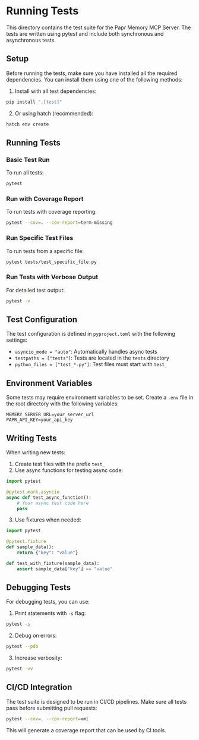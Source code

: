 # Running Tests

This directory contains the test suite for the Papr Memory MCP Server. The tests are written using pytest and include both synchronous and asynchronous tests.

## Setup

Before running the tests, make sure you have installed all the required dependencies. You can install them using one of the following methods:

1. Install with all test dependencies:
```bash
pip install ".[test]"
```

2. Or using hatch (recommended):
```bash
hatch env create
```

## Running Tests

### Basic Test Run

To run all tests:
```bash
pytest
```

### Run with Coverage Report

To run tests with coverage reporting:
```bash
pytest --cov=. --cov-report=term-missing
```

### Run Specific Test Files

To run tests from a specific file:
```bash
pytest tests/test_specific_file.py
```

### Run Tests with Verbose Output

For detailed test output:
```bash
pytest -v
```

## Test Configuration

The test configuration is defined in `pyproject.toml` with the following settings:

- `asyncio_mode = "auto"`: Automatically handles async tests
- `testpaths = ["tests"]`: Tests are located in the `tests` directory
- `python_files = ["test_*.py"]`: Test files must start with `test_`

## Environment Variables

Some tests may require environment variables to be set. Create a `.env` file in the root directory with the following variables:

```env
MEMERY_SERVER_URL=your_server_url
PAPR_API_KEY=your_api_key
```

## Writing Tests

When writing new tests:

1. Create test files with the prefix `test_`
2. Use async functions for testing async code:
```python
import pytest

@pytest.mark.asyncio
async def test_async_function():
    # Your async test code here
    pass
```

3. Use fixtures when needed:
```python
import pytest

@pytest.fixture
def sample_data():
    return {"key": "value"}

def test_with_fixture(sample_data):
    assert sample_data["key"] == "value"
```

## Debugging Tests

For debugging tests, you can use:

1. Print statements with `-s` flag:
```bash
pytest -s
```

2. Debug on errors:
```bash
pytest --pdb
```

3. Increase verbosity:
```bash
pytest -vv
```

## CI/CD Integration

The test suite is designed to be run in CI/CD pipelines. Make sure all tests pass before submitting pull requests:

```bash
pytest --cov=. --cov-report=xml
```

This will generate a coverage report that can be used by CI tools. 